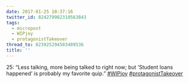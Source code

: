 ```yaml
---
date: 2017-01-25 10:37:16
twitter_id: 824279982310563843
tags:
  - micropost
  - WIPjoy
  - protagonistTakeover
thread_to: 823925294503489536
title: ''
---
```


25: “Less talking, more being talked to right now; but ‘Student loans happened’ is probably my favorite quip.” [#WIPjoy](https://twitter.com/hashtag/WIPjoy) [#protagonistTakeover](https://twitter.com/hashtag/protagonistTakeover)

